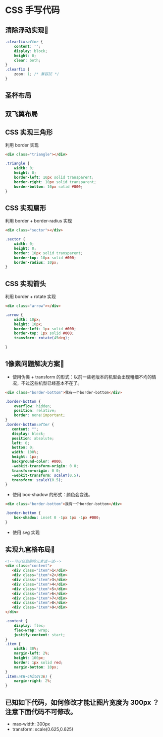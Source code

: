 # CSS 手写代码
## 清除浮动实现:star2:
```css
.clearfix:after {
	content: '';
	display: block;
	height: 0;
	clear: both;
}
.clearfix {
	zoom: 1; /* 兼容IE */
}
```

## 圣杯布局

## 双飞翼布局

## CSS 实现三角形
利用 border 实现
```html
<div class="triangle"></div>
```
```css
.triangle {
	width: 0;
	height: 0;
	border-left: 10px solid transparent;
	border-right: 10px solid transparent;
	border-bottom: 10px solid #000;
}
```

## CSS 实现扇形
利用 border + border-radius 实现
```html
<div class="sector"></div>
```
```css
.sector {
	width: 0;
	height: 0;
	border: 10px solid transparent;
	border-top: 10px solid #000;
	border-radius: 10px;
}
```

## CSS 实现箭头
利用 border + rotate 实现
```html
<div class="arrow"></div>
```
```css
.arrow {
	width: 10px;
	height: 10px;
	border-left: 1px solid #000;
	border-top: 1px solid #000;
	transform: rotate(45deg);
	
}
```

## 1像素问题解决方案:star2:
- 使用伪类 + transform 的形式：以前一些老版本的机型会出现粗细不均的情况，不过这些机型已经基本不在了。
```html
<div class="border-bottom">我有一个border-bottom</div>
```
```css
.border-bottom { 
    overflow: hidden; 
    position: relative; 
    border: none!important; 
} 
.border-bottom:after { 
   content: ""; 
   display: block; 
   position: absolute; 
   left: 0; 
   bottom: 0; 
   width: 100%; 
   height: 1px; 
   background-color: #000; 
   -webkit-transform-origin: 0 0; 
   transform-origin: 0 0; 
   -webkit-transform: scaleY(0.5); 
   transform: scaleY(0.5);
}
```
- 使用 box-shadow 的形式：颜色会变浅。
```html
<div class="border-bottom">我有一个border-bottom</div>
```
```css
.border-bottom {
    box-shadow: inset 0 -1px 1px -1px #000;
}
```
- 使用 svg 实现

## 实现九宫格布局:star2:
```html
<!--可以任意删除元素试一试-->
<div class="content">
   <div class="item">1</div>
   <div class="item">2</div>
   <div class="item">3</div>
   <div class="item">4</div>
   <div class="item">5</div>
   <div class="item">6</div>
   <div class="item">7</div>
   <div class="item">8</div>
   <div class="item">9</div>
</div>
```
```css
.content {
    display: flex;
    flex-wrap: wrap;
    justify-content: start;
}
.item {
    width: 30%;
    margin-left: 2%;
    height: 100px;
    border: 1px solid red;
    margin-bottom: 10px;
}
.item:nth-child(3n) {
    margin-right: 2%;
}
```

## 已知如下代码，如何修改才能让图片宽度为 300px ？注意下面代码不可修改。
- max-width: 300px
- transform: scale(0.625,0.625)